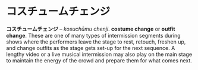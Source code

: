 # コスチュームチェンジ

**コスチュームチェンジ** – *kosuchūmu chenji*. **costume change** or **outfit change**. These are one of many types of intermission segments during shows where the performers leave the stage to rest, retouch, freshen up, and change outfits as the stage gets set-up for the next sequence. A lengthy video or a live musical intermission may also play on the main stage to maintain the energy of the crowd and prepare them for what comes next.
